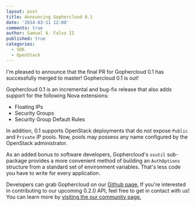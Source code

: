 ```yaml
---
layout: post
title: Announcing Gophercloud 0.1
date: '2014-03-11 12:00'
comments: true
author: Samuel A. Falvo II
published: true
categories:
  - SDK
  - OpenStack
---
```


I'm pleased to announce that the final PR for Gophercloud 0.1 has successfully merged to master!  Gophercloud 0.1 is out!

Gophercloud 0.1 is an incremental and bug-fix release that also adds support for the following Nova extensions:

* Floating IPs
* Security Groups
* Security Group Default Rules

<!-- more -->

In addition, 0.1 supports OpenStack deployments that do not expose `Public` and `Private` IP pools.  Now, pools may possess any name configured by the OpenStack administrator.

As an added bonus to software developers, Gophercloud's `osutil` sub-package provides a more convenient method of building an `AuthOptions` structure from a standard set of environment variables.  That's less code you have to write for every application.

Developers can grab Gophercloud on our [Github page.](https://github.com/rackspace/gophercloud)  If you're interested in contributing to our upcoming 0.2.0 API, feel free to get in contact with us!  You can learn more by [visiting the our community page.](https://gophercloud.io/community.html)

